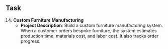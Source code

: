 ## Task

14. **Custom Furniture Manufacturing**
    - **Project Description**: Build a custom furniture manufacturing system. When a customer orders bespoke furniture, the system estimates production time, materials cost, and labor cost. It also tracks order progress.
